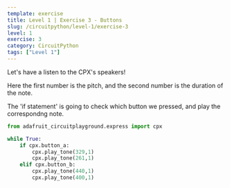 ```yaml
---
template: exercise
title: Level 1 | Exercise 3 - Buttons
slug: /circuitpython/level-1/exercise-3
level: 1
exercise: 3
category: CircuitPython
tags: ["Level 1"]
---
```


Let's have a listen to the CPX's speakers!

Here the first number is the pitch, and the second number is the duration of the note.

The 'if statement' is going to check which button we pressed, and play the correspondng
note.

```python
from adafruit_circuitplayground.express import cpx

while True:
    if cpx.button_a:
        cpx.play_tone(329,1)
        cpx.play_tone(261,1)
    elif cpx.button_b:
        cpx.play_tone(440,1)
        cpx.play_tone(400,1)
```
